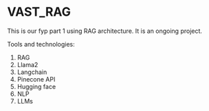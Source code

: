# VAST_RAG

This is our fyp part 1 using RAG architecture. It is an ongoing project.

Tools and technologies:
1) RAG
2) Llama2
3) Langchain
4) Pinecone API
5) Hugging face
6) NLP
7) LLMs
